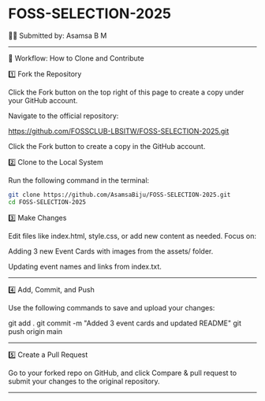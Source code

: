 # FOSS-SELECTION-2025

👩‍💻 Submitted by: Asamsa B M

---
🔄 Workflow: How to Clone and Contribute

1️⃣ Fork the Repository

Click the Fork button on the top right of this page to create a copy under your GitHub account.

Navigate to the official repository:

https://github.com/FOSSCLUB-LBSITW/FOSS-SELECTION-2025.git

Click the Fork button to create a copy in the GitHub account.


2️⃣ Clone to the Local System

Run the following command in the terminal:

```bash
git clone https://github.com/AsamsaBiju/FOSS-SELECTION-2025.git
cd FOSS-SELECTION-2025
```


3️⃣ Make Changes

Edit files like index.html, style.css, or add new content as needed.
Focus on:

Adding 3 new Event Cards with images from the assets/ folder.

Updating event names and links from index.txt.



---

4️⃣ Add, Commit, and Push

Use the following commands to save and upload your changes:

git add .
git commit -m "Added 3 event cards and updated README"
git push origin main


---

5️⃣ Create a Pull Request

Go to your forked repo on GitHub, and click Compare & pull request to submit your changes to the original repository.


---

